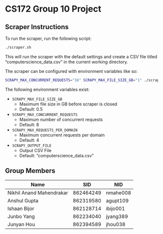# CS172 Group 10 Project

## Scraper Instructions

To run the scraper, run the following script:

```bash
./scraper.sh
```

This will run the scraper with the default settings and create a CSV file titled “computerscience_data.csv”
in the current working directory.

The scraper can be configured with environment variables like so:

```bash
SCRAPY_MAX_CONCURRENT_REQUESTS="16" SCRAPY_MAX_FILE_SIZE_GB="1" ./scraper.sh
```

The following environment variables exist:

- `SCRAPY_MAX_FILE_SIZE_GB`
    - Maximum file size in GB before scraper is closed
    - Default: 0.5
- `SCRAPY_MAX_CONCURRENT_REQUESTS`
    - Maximum number of concurrent requests
    - Default: 8
- `SCRAPY_MAX_REQUESTS_PER_DOMAIN`
    - Maximum concurrent requests per domain
    - Default: 4
- `SCRAPY_OUTPUT_FILE`
    - Output CSV File
    - Default: “computerscience_data.csv”

## Group Members

| Name                     | SID       | NID      |
|--------------------------|-----------|----------|
| Nikhil Anand Mahendrakar | 862464249 | nmahe008 |
| Anshul Gupta             | 862319580 | agupt109 |
| Ishaan Bijor             | 862128714 | ibijo001 |
| Junbo Yang               | 862234040 | jyang389 |
| Junyan Hou               | 862394589 | jhou038  |
